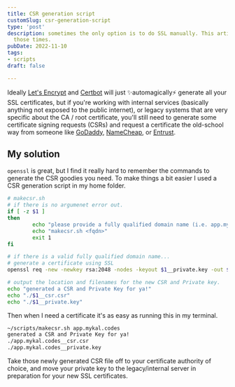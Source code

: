 ```yaml
---
title: CSR generation script
customSlug: csr-generation-script
type: 'post'
description: sometimes the only option is to do SSL manually. This article is for
  those times.
pubDate: 2022-11-10
tags:
- scripts
draft: false

---
```

Ideally [Let's Encrypt](https://letsencrypt.org/) and [Certbot](https://certbot.eff.org/) will just ✨automagically⚡ generate all your SSL certificates, but if you're working with internal services (basically anything not exposed to the public internet), or legacy systems that are very specific about the CA / root certificate, you'll still need to generate some certificate signing requests (CSRs) and request a certificate the old-school way from someone like [GoDaddy](https://www.godaddy.com/en-ca/web-security/ssl-certificate), [NameCheap](https://www.namecheap.com/security/ssl-certificates/), or [Entrust](https://www.entrust.com/digital-security/certificate-solutions/products/digital-certificates/tls-ssl-certificates).

## My solution

`openssl` is great, but I find it really hard to remember the commands to generate the CSR goodies you need. To make things a bit easier I used a CSR generation script in my home folder.

```sh
# makecsr.sh
# if there is no argumenet error out. 
if [ -z $1 ]
then
        echo "please provide a fully qualified domain name (i.e. app.mykal.codes)"
        echo "makecsr.sh <fqdn>"
        exit 1
fi

# if there is a valid fully qualified domain name...
# generate a certificate using SSL 
openssl req -new -newkey rsa:2048 -nodes -keyout $1__private.key -out $1__csr.csr -subj "/C=CA/ST=BC/L=Vancouver/O=Tinybox Software Development/OU=Mykal Machon/CN=$1"

# output the location and filenames for the new CSR and Private key.
echo "generated a CSR and Private Key for ya!"
echo "./$1__csr.csr"
echo "./$1__private.key"
```

Then when I need a certificate it's as easy as running this in my terminal.

```bash
~/scripts/makecsr.sh app.mykal.codes
generated a CSR and Private Key for ya!
./app.mykal.codes__csr.csr
./app.mykal.codes__private.key
```

Take those newly generated CSR file off to your certificate authority of choice, and move your private key to the legacy/internal server in preparation for your new SSL certificates.